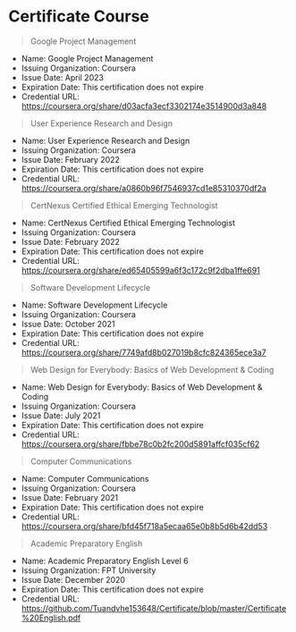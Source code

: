 # Certificate Course

> Google Project Management
- Name: Google Project Management
- Issuing Organization: Coursera
- Issue Date: April  2023
- Expiration Date: This certification does not expire
- Credential URL: https://coursera.org/share/d03acfa3ecf3302174e3514900d3a848

> User Experience Research and Design
- Name: User Experience Research and Design
- Issuing Organization: Coursera
- Issue Date: February 2022
- Expiration Date: This certification does not expire
- Credential URL: https://coursera.org/share/a0860b96f7546937cd1e85310370df2a

> CertNexus Certified Ethical Emerging Technologist
- Name: CertNexus Certified Ethical Emerging Technologist
- Issuing Organization: Coursera
- Issue Date: February 2022
- Expiration Date: This certification does not expire
- Credential URL: https://coursera.org/share/ed65405599a6f3c172c9f2dba1ffe691

> Software Development Lifecycle
- Name: Software Development Lifecycle
- Issuing Organization: Coursera
- Issue Date: October 2021
- Expiration Date: This certification does not expire
- Credential URL: https://coursera.org/share/7749afd8b027019b8cfc824365ece3a7

> Web Design for Everybody: Basics of Web Development & Coding
- Name: Web Design for Everybody: Basics of Web Development & Coding
- Issuing Organization: Coursera
- Issue Date: July 2021
- Expiration Date: This certification does not expire
- Credential URL: https://coursera.org/share/fbbe78c0b2fc200d5891affcf035cf62

> Computer Communications
- Name: Computer Communications
- Issuing Organization: Coursera
- Issue Date: February 2021
- Expiration Date: This certification does not expire
- Credential URL: https://coursera.org/share/bfd45f718a5ecaa65e0b8b5d6b42dd53

> Academic Preparatory English
- Name: Academic Preparatory English Level 6 
- Issuing Organization: FPT University
- Issue Date: December 2020
- Expiration Date: This certification does not expire
- Credential URL: https://github.com/Tuandvhe153648/Certificate/blob/master/Certificate%20English.pdf

